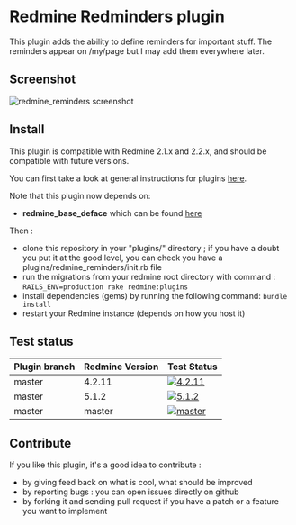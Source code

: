 Redmine Redminders plugin
=========================

This plugin adds the ability to define reminders for important stuff. The
reminders appear on /my/page but I may add them everywhere later.

Screenshot
----------

![redmine_reminders screenshot](http://jbbarth.com/screenshots/redmine_reminders.png)

Install
-------

This plugin is compatible with Redmine 2.1.x and 2.2.x, and should be compatible with future versions.

You can first take a look at general instructions for plugins [here](http://www.redmine.org/wiki/redmine/Plugins).

Note that this plugin now depends on:
* **redmine_base_deface** which can be found [here](https://github.com/jbbarth/redmine_base_deface)

Then :
* clone this repository in your "plugins/" directory ; if you have a doubt you put it at the good level, you can check you have a plugins/redmine_reminders/init.rb file
* run the migrations from your redmine root directory with command : `RAILS_ENV=production rake redmine:plugins`
* install dependencies (gems) by running the following command: `bundle install`
* restart your Redmine instance (depends on how you host it)

Test status
------------

|Plugin branch| Redmine Version | Test Status       |
|-------------|----------------|-------------------|
|master       | 4.2.11         | [![4.2.11][1]][5] |
|master       | 5.1.2          | [![5.1.2][2]][5]  |
|master       | master         | [![master][4]][5] |

[1]: https://github.com/jbbarth/redmine_reminders/actions/workflows/4_2_11.yml/badge.svg
[2]: https://github.com/jbbarth/redmine_reminders/actions/workflows/5_1_2.yml/badge.svg
[4]: https://github.com/jbbarth/redmine_reminders/actions/workflows/master.yml/badge.svg
[5]: https://github.com/jbbarth/redmine_reminders/actions

Contribute
----------

If you like this plugin, it's a good idea to contribute :
* by giving feed back on what is cool, what should be improved
* by reporting bugs : you can open issues directly on github
* by forking it and sending pull request if you have a patch or a feature you want to implement
